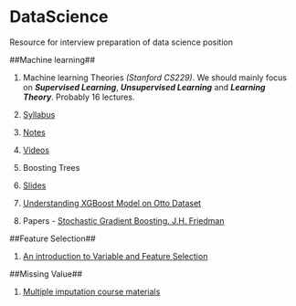 # DataScience
Resource for interview preparation  of data science position 

##Machine learning##
1. Machine learning Theories *(Stanford CS229)*. We should mainly focus on *__Supervised Learning__*, *__Unsupervised Learning__* and *__Learning Theory__*. Probably 16 lectures.
  1. [Syllabus](http://cs229.stanford.edu/schedule.html)
  2. [Notes](http://cs229.stanford.edu/materials.html)
  3. [Videos](https://www.youtube.com/playlist?list=PLA89DCFA6ADACE599)

2. Boosting Trees
  1. [Slides](http://homes.cs.washington.edu/~tqchen/pdf/BoostedTree.pdf)
  2. [Understanding XGBoost Model on Otto Dataset](https://www.kaggle.com/tqchen/otto-group-product-classification-challenge/understanding-xgboost-model-on-otto-data)
  3. Papers
    - [Stochastic Gradient Boosting. J.H. Friedman](https://statweb.stanford.edu/~jhf/ftp/stobst.pdf)

##Feature Selection##
1. [An introduction to Variable and Feature Selection](http://www.jmlr.org/papers/volume3/guyon03a/guyon03a.pdf)

##Missing Value##
1. [Multiple imputation course materials](http://www.stefvanbuuren.nl/mi/Course.html)

